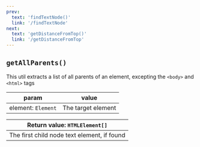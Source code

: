```yaml
---
prev: 
  text: 'findTextNode()'
  link: '/findTextNode'
next:
  text: 'getDistanceFromTop()'
  link: '/getDistanceFromTop'
---
```


## `getAllParents()`

This util extracts a list of all parents of an element, excepting the `<body>` and `<html>` tags

| param              | value              |
| ------------------ | ------------------ |
| element: `Element` | The target element |

| Return value: `HTMLElement[]`               |
| ------------------------------------------- |
| The first child node text element, if found |